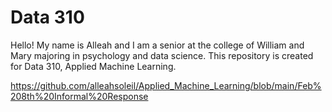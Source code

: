 # Data 310


Hello! My name is Alleah and I am a senior at the college of William and Mary majoring in psychology and data science. This repository is created for Data 310, Applied Machine Learning.



<https://github.com/alleahsoleil/Applied_Machine_Learning/blob/main/Feb%208th%20Informal%20Response>
